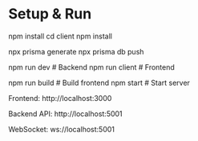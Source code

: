 # Setup & Run


npm install
cd client
npm install


npx prisma generate
npx prisma db push



npm run dev        # Backend
npm run client     # Frontend


npm run build      # Build frontend
npm start          # Start server


Frontend: http://localhost:3000

Backend API: http://localhost:5001

WebSocket: ws://localhost:5001